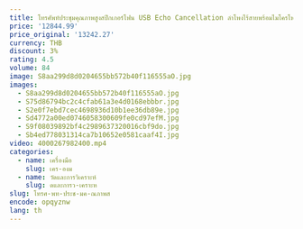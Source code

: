 ```yaml
---
title: โทรศัพท์ประชุมคุณภาพสูงสปีกเกอร์โฟน USB Echo Cancellation ลําโพงไร้สายพร้อมไมโครโฟนระบบการประชุมทางวิดีโอพีซี
price: '12844.99'
price_original: '13242.27'
currency: THB
discount: 3%
rating: 4.5
volume: 84
image: S8aa299d8d0204655bb572b40f116555aO.jpg
images:
  - S8aa299d8d0204655bb572b40f116555aO.jpg
  - S75d86794bc2c4cfab61a3e4d0168ebbbr.jpg
  - S2e0f7ebd7cec4698936d10b1ee36db89e.jpg
  - Sd4772a00ed0746058300609fe0cd97efM.jpg
  - S9f08039892bf4c2989637320016cbf9do.jpg
  - Sb4ed778031314ca7b10652e0581caaf4I.jpg
video: 4000267982400.mp4
categories:
  - name: เครื่องมือ
    slug: เคร-องม
  - name: วัดและการวิเคราะห์
    slug: ดและการว-เคราะห
slug: โทรศ-พท-ประช-มค-ณภาพส
encode: opqyznw
lang: th
---
```

  